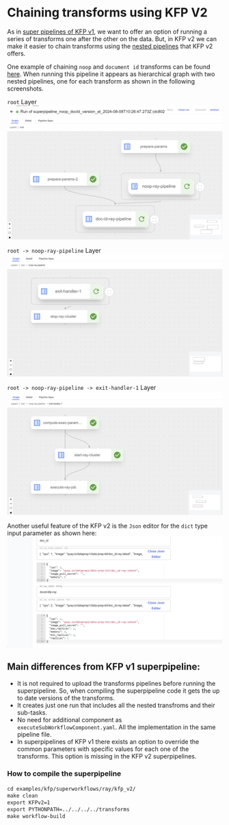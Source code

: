 # Chaining transforms using KFP V2

As in [super pipelines of KFP v1](../../../doc/multi_transform_pipeline.md), we want to offer an option of running a series of transforms one after the other on the data. But, in KFP v2 we can make it easier to chain transforms using the [nested pipelines](https://www.kubeflow.org/docs/components/pipelines/user-guides/components/compose-components-into-pipelines/#pipelines-as-components) that KFP v2 offers.

One example of chaining `noop` and `document id` transforms can be found [here](superpipeline_noop_docId_v2.py). When running this pipeline it appears as hierarchical graph with two nested pipelines, one for each transform as shown in the following screenshots.

`root` Layer
![nested_pipeline](nested_pipeline.png)

`root -> noop-ray-pipeline` Layer
![noop_nested_pipeline](noop_nested.png)

`root -> noop-ray-pipeline -> exit-handler-1` Layer
![noop_layer_pipeline](noop_layer.png)

Another useful feature of the KFP v2 is the `Json` editor for the `dict` type input parameter as shown here:
![json_param](json_param.png)

## Main differences from KFP v1 superpipeline:
- It is not required to upload the transforms pipelines before running the superpipeline. So, when compiling the superpipeline code it gets the up to date versions of the transforms.
- It creates just one run that includes all the nested transfroms and their sub-tasks.
- No need for additional component as `executeSubWorkflowComponent.yaml`. All the implementation in the same pipeline file.
- In superpipelines of KFP v1 there exists an option to override the common parameters with specific values for each one of the transforms. This option is missing in the KFP v2 superpipelines.

### How to compile the superpipeline
```
cd examples/kfp/superworkflows/ray/kfp_v2/
make clean
export KFPv2=1
export PYTHONPATH=../../../../transforms
make workflow-build
```

